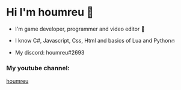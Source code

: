 # Hi I'm houmreu 👋

- I'm game developer, programmer and video editor 💙

- I know C#, Javascript, Css, Html and basics of Lua and Python🔥

- My discord: houmreu#2693

### My youtube channel:
  [houmreu][youtube]


[youtube]: https://www.youtube.com/c/JÁHOUMR
